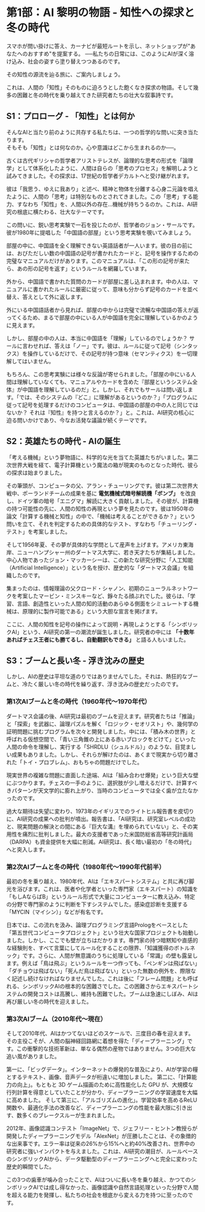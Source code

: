# 第1部：AI 黎明の物語 - 知性への探求と冬の時代

スマホが問い掛けに答え、カーナビが最短ルートを示し、ネットショップが"あなたへのおすすめ"を提案する。
──私たちの日常には、このようにAIが深く溶け込み、社会の姿すら塗り替えつつあるのです。

その知性の源流を辿る旅に、ご案内しましょう。

これは、人間の「知性」そのものに迫ろうとした飽くなき探求の物語。そして幾多の困難と冬の時代を乗り越えてきた研究者たちの壮大な叙事詩です。

## S1：プロローグ - 「知性」とは何か

そんなAIと当たり前のように共存する私たちは、一つの哲学的な問いに突き当たります。  
そもそも「知性」とは何なのか。心や意識はどこから生まれるのか──。

古くは古代ギリシャの哲学者アリストテレスが、論理的な思考の形式を「論理学」として体系化したように、人間は自らの「思考のプロセス」を解明しようと試みてきました。その探求は、17世紀の哲学者デカルトへと受け継がれます。

彼は「我思う、ゆえに我あり」と述べ、精神と物体を分離する心身二元論を唱えたように、人間の「思考」は特別なものとされてきました。この「思考」する能力、すなわち「知性」を、人間以外の存在…機械が持ちうるのか。これは、AI研究の根底に横たわる、壮大なテーマです。

この問いに、鋭い思考実験で一石を投じたのが、哲学者のジョン・サールです。彼が1980年に提唱した「中国語の部屋」という思考実験を覗いてみましょう。

部屋の中に、中国語を全く理解できない英語話者が一人います。彼の目の前には、おびただしい数の中国語の記号が書かれたカードと、記号を操作するための完璧なマニュアルだけがあります。このマニュアルは、「この形の記号が来たら、あの形の記号を返す」というルールを網羅しています。

外から、中国語で書かれた質問のカードが部屋に差し込まれます。中の人は、マニュアルに書かれたルールに厳密に従って、意味も分からず記号のカードを並べ替え、答えとして外に返します。

外にいる中国語話者から見れば、部屋の中からは完璧で流暢な中国語の答えが返ってくるため、まるで部屋の中にいる人が中国語を完全に理解しているかのように見えます。

しかし、部屋の中の人は、本当に中国語を「理解」しているのでしょうか？ サールに言わせれば、答えは「ノー」です。彼は、ルールに従って記号（シンタックス）を操作しているだけで、その記号が持つ意味（セマンティクス）を一切理解してはいません。

もちろん、この思考実験には様々な反論が寄せられました。「部屋の中にいる人間は理解していなくても、マニュアルやカードを含めた『部屋というシステム全体』が中国語を理解しているのだ」と。しかし、それでもサールは問い返します。「では、そのシステムの『どこ』に理解があるというのか？」「プログラムに従って記号を処理するだけのコンピュータは、中国語の部屋の中の人と同じではないか？ それは『知性』を持つと言えるのか？」と。これは、AI研究の核心に迫る問いかけであり、今なお活発な議論が続くテーマです。

## S2：英雄たちの時代 - AIの誕生

「考える機械」という夢物語に、科学的な光を当てた英雄たちがいました。第二次世界大戦を経て、電子計算機という魔法の箱が現実のものとなった時代、彼らの探求は始まりました。

その筆頭が、コンピュータの父、アラン・チューリングです。彼は第二次世界大戦中、ポーランドチームの成果を基に **電気機械式暗号解読機「ボンブ」** を改良し、ドイツ軍の暗号「エニグマ」解読に大きく貢献しました。その彼が、計算機の持つ可能性の先に、人間の知性の再現という夢を見たのです。彼は1950年の論文「計算する機械と知性」の中で、「機械は考えることができるか？」という問いを立て、それを判定するための具体的なテスト、すなわち「チューリング・テスト」を考案しました。

そして1956年夏、その夢が具体的な学問として産声を上げます。アメリカ東海岸、ニューハンプシャー州のダートマス大学に、若き天才たちが集結しました。中心人物であったジョン・マッカーシーは、この新たな研究分野に「人工知能（Artificial Intelligence）」という名を授け、歴史的な「ダートマス会議」を組織したのです。

集まったのは、情報理論の父クロード・シャノン、初期のニューラルネットワークを考案したマービン・ミンスキーなど、錚々たる顔ぶれでした。彼らは、「学習、言語、創造性といった人間の知的活動のあらゆる側面をシミュレートする機械は、原理的に製作可能である」という大胆な宣言を掲げます。

ここに、人間の知性を記号の操作によって説明・再現しようとする「シンボリックAI」という、AI研究の第一の潮流が誕生しました。研究者の中には **「十数年あればチェス王者にも勝てるし、自動翻訳もできる」** と語る人もいました。

## S3：ブームと長い冬 - 浮き沈みの歴史

しかし、AIの歴史は平坦な道のりではありませんでした。それは、熱狂的なブームと、冷たく厳しい冬の時代を繰り返す、浮き沈みの歴史だったのです。

### 第1次AIブームと冬の時代（1960年代〜1970年代）

ダートマス会議の後、AI研究は最初のブームを迎えます。研究者たちは「推論」と「探索」を武器に、論理パズルを解く「ロジック・セオリスト」や、幾何学の証明問題に挑むプログラムを次々と開発しました。中には、「積み木の世界」と呼ばれる仮想空間で、「青い三角錐の上にある赤いブロックをどけて」といった人間の命令を理解し、実行する「SHRDLU（シュルドル）」のような、目覚ましい成果もありました。しかし、それらが解けたのは、あくまで現実から切り離された「トイ・プロブレム」、おもちゃの問題だけでした。

現実世界の複雑な問題に直面した途端、AIは「組み合わせ爆発」という巨大な壁にぶつかります。チェスの一手のように、選択肢が少し増えるだけで、計算すべきパターンが天文学的に膨れ上がり、当時のコンピュータでは全く歯が立たなかったのです。

過大な期待は失望に変わり、1973年のイギリスでのライトヒル報告書を皮切りに、AI研究の成果への批判が噴出。報告書は、「AI研究は、研究室レベルの成功と、現実問題の解決との間にある『巨大な溝』を埋められていない」と、その実用性を痛烈に批判しました。最大の支援者であった米国防総省高等研究計画局（DARPA）も資金提供を大幅に削減。AI研究は、長く暗い最初の「冬の時代」へと突入します。

### 第2次AIブームと冬の時代（1980年代〜1990年代前半）

最初の冬を乗り越え、1980年代、AIは「エキスパートシステム」と共に再び脚光を浴びます。これは、医者や化学者といった専門家（エキスパート）の知識を「もしAならばB」というルール形式で大量にコンピューターに教え込み、特定の分野で専門家のように判断を下すシステムでした。感染症診断を支援する「MYCIN（マイシン）」などが有名です。

日本では、この流れを汲み、論理プログラミング言語Prologをベースとした「第五世代コンピュータプロジェクト」という壮大な国家プロジェクトも始動しました。しかし、ここでも壁が立ちはだかります。専門家の持つ暗黙知や直感的な経験則を、すべて言葉にしてルール化することの限界、「知識獲得のボトルネック」です。さらに、人間が無意識のうちに処理している「常識」の壁も露呈します。例えば「鳥は飛ぶ」というルールを一つ作っても、「ペンギンは飛ばない」「ダチョウは飛ばない」「死んだ鳥は飛ばない」といった無数の例外を、際限なく記述し続けなければなりませんでした。これは後に「フレーム問題」とも呼ばれる、シンボリックAIの根本的な困難さでした。この困難さからエキスパートシステムの開発コストは高騰し、維持も困難でした。ブームは急速にしぼみ、AIは再び厳しい冬の時代を迎えました。

### 第3次AIブーム（2010年代〜現在）

そして2010年代、AIはかつてないほどのスケールで、三度目の春を迎えます。その主役こそが、人間の脳神経回路網に着想を得た「ディープラーニング」です。この衝撃的な技術革新は、単なる偶然の産物ではありません。3つの巨大な追い風がありました。

第一に、「ビッグデータ」。インターネットの爆発的な普及により、AIが学習の糧とするテキスト、画像、音声データが桁違いに増加しました。
第二に、「計算能力の向上」。もともと 3D ゲーム描画のために高性能化した GPU が、大規模な行列計算を得意としていたことが分かり、ディープラーニングの学習速度を大幅に高めました。
そして第三に、「アルゴリズムの進化」。学習効率を高めるReLU関数や、最適化手法の改善など、ディープラーニングの性能を最大限に引き出す、数多くのブレークスルーが生まれました。

2012年、画像認識コンテスト「ImageNet」で、ジェフリー・ヒントン教授らが開発したディープラーニングモデル「AlexNet」が圧勝したことは、その象徴的な出来事です。エラー率は従来の26%から15%へと約40%改善され、世界中の研究者に強いインパクトを与えました。これは、AI研究の潮目が、ルールベースのシンボリックAIから、データ駆動型のディープラーニングへと完全に変わった歴史的瞬間でした。

この3つの歯車が噛み合ったことで、AIはついに長い冬を乗り越え、かつてのシンボリックAIでは成し得なかった、画像認識や自然言語処理といった分野で人間を超える能力を発揮し、私たちの社会を根底から変える力を持つに至ったのです。